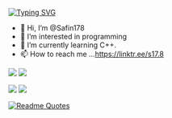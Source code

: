 [![Typing SVG](https://readme-typing-svg.demolab.com?font=Comfortaa&size=26&pause=1000&width=435&lines=Sailing+against++the+wind+.+.+.+)](https://git.io/typing-svg)

- 👋 Hi, I’m @Safin178
- 👀 I’m interested in programming 
- 🌱 I’m currently learning C++.
- 📫 How to reach me ...https://linktr.ee/s17.8

![](https://raw.githubusercontent.com/safin17.8/cf-stats/main/output/light_card.svg#gh-dark-mode-only)
![](https://raw.githubusercontent.com/safin17.8/cf-stats/main/output/light_card.svg)

![](https://raw.githubusercontent.com/safin17.8/cf-stats/main/output/max_rating.svg)
![](https://raw.githubusercontent.com/safin17.8/cf-stats/main/output/rating.svg)





[![Readme Quotes](https://quotes-github-readme.vercel.app/api?type=horizontal&theme=algolia)](https://github.com/piyushsuthar/github-readme-quotes)
<!---
Safin178/Safin178 is a ✨ special ✨ repository because its `README.md` (this file) appears on your GitHub profile.
You can click the Preview link to take a look at your changes.
--->
